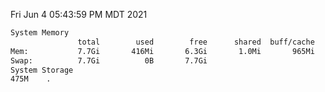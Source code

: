 Fri Jun  4 05:43:59 PM MDT 2021
```bash
System Memory
               total        used        free      shared  buff/cache   available
Mem:           7.7Gi       416Mi       6.3Gi       1.0Mi       965Mi       7.0Gi
Swap:          7.7Gi          0B       7.7Gi
System Storage
475M	.
```
